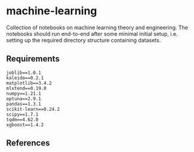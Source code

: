 # machine-learning

Collection of notebooks on machine learning theory and engineering. The notebooks should run end-to-end after some minimal initial setup, i.e. setting up the required directory structure containing datasets. 


## Requirements

```
joblib==1.0.1
kaleido==0.2.1
matplotlib==3.4.2
mlxtend==0.19.0
numpy==1.21.1
optuna==2.9.1
pandas==1.3.1
scikit-learn==0.24.2
scipy==1.7.1
tqdm==4.62.0
xgboost==1.4.2
```

## References 

```{bibliography}
```